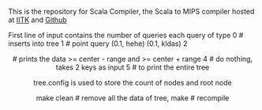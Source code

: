   This is the repository for
Scala Compiler, the Scala to MIPS compiler hosted at [IITK](https://git.cse.iitk.ac.in/smanocha/compilersproject)  and [Github](https://github.com/sid17/CompilersProject)


First line of input contains the number of queries each query of type
0 <key> <data>  # inserts into tree
1 <key>   # point query (0.1, hehe) (0.1, kldas)
2 <center> <range>  # prints the data >= center - range and >= center + range
4 # do nothing, takes 2 keys as input
5 # to print the entire tree

tree.config is used to store the count of nodes and root node

make clean # remove all the data of tree, 
make # recompile
